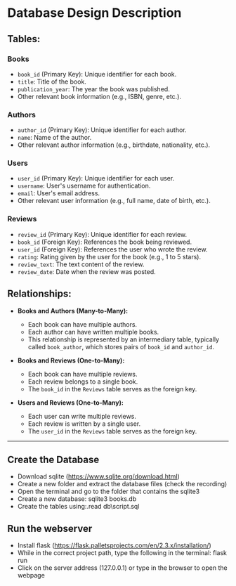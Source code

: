 # Database Design Description

## Tables:

### Books
- `book_id` (Primary Key): Unique identifier for each book.
- `title`: Title of the book.
- `publication_year`: The year the book was published.
- Other relevant book information (e.g., ISBN, genre, etc.).

### Authors
- `author_id` (Primary Key): Unique identifier for each author.
- `name`: Name of the author.
- Other relevant author information (e.g., birthdate, nationality, etc.).

### Users
- `user_id` (Primary Key): Unique identifier for each user.
- `username`: User's username for authentication.
- `email`: User's email address.
- Other relevant user information (e.g., full name, date of birth, etc.).

### Reviews
- `review_id` (Primary Key): Unique identifier for each review.
- `book_id` (Foreign Key): References the book being reviewed.
- `user_id` (Foreign Key): References the user who wrote the review.
- `rating`: Rating given by the user for the book (e.g., 1 to 5 stars).
- `review_text`: The text content of the review.
- `review_date`: Date when the review was posted.

## Relationships:

- **Books and Authors (Many-to-Many):**
  - Each book can have multiple authors.
  - Each author can have written multiple books.
  - This relationship is represented by an intermediary table, typically called `book_author`, which stores pairs of `book_id` and `author_id`.

- **Books and Reviews (One-to-Many):**
  - Each book can have multiple reviews.
  - Each review belongs to a single book.
  - The `book_id` in the `Reviews` table serves as the foreign key.

- **Users and Reviews (One-to-Many):**
  - Each user can write multiple reviews.
  - Each review is written by a single user.
  - The `user_id` in the `Reviews` table serves as the foreign key.

---

## Create the Database
- Download sqlite (https://www.sqlite.org/download.html)
- Create a new folder and extract the database files (check the recording)
- Open the terminal and go to the folder that contains the sqlite3
- Create a new database: sqlite3 books.db
- Create the tables using:.read db\script.sql


## Run the webserver
- Install flask (https://flask.palletsprojects.com/en/2.3.x/installation/)
- While in the correct project path, type the following in the terminal: flask run
- Click on the server address (127.0.0.1) or type in the browser to open the webpage